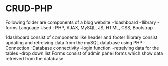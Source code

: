 # CRUD-PHP
Following folder are components of a blog website 
-1dashboard
-1library
-forms
Language Used : PHP, AJAX, MySQL, JS, HTML, CSS, Bootstrap

1dashboard consist of components like header and footer 
1library consist updating and retreiving data from the mySQL database using PHP 
    -Connection
    -Database connectivity
    -login function 
    -retreiving data for the tables 
    -drop down list 
Forms consist of admin panel forms which show data retreived from the database 
